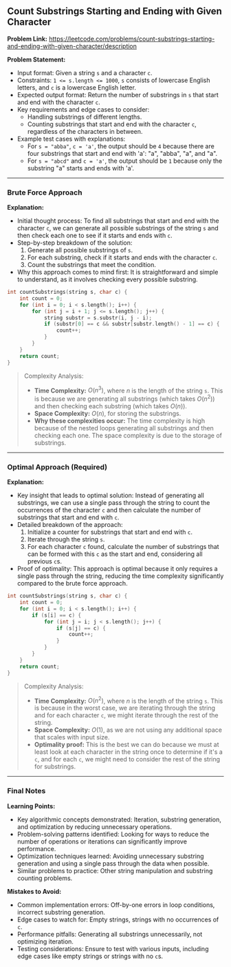 ## Count Substrings Starting and Ending with Given Character
**Problem Link:** https://leetcode.com/problems/count-substrings-starting-and-ending-with-given-character/description

**Problem Statement:**
- Input format: Given a string `s` and a character `c`.
- Constraints: `1 <= s.length <= 1000`, `s` consists of lowercase English letters, and `c` is a lowercase English letter.
- Expected output format: Return the number of substrings in `s` that start and end with the character `c`.
- Key requirements and edge cases to consider:
  - Handling substrings of different lengths.
  - Counting substrings that start and end with the character `c`, regardless of the characters in between.
- Example test cases with explanations:
  - For `s = "abba"`, `c = 'a'`, the output should be `4` because there are four substrings that start and end with 'a': "a", "abba", "a", and "a".
  - For `s = "abcd"` and `c = 'a'`, the output should be `1` because only the substring "a" starts and ends with 'a'.

---

### Brute Force Approach

**Explanation:**
- Initial thought process: To find all substrings that start and end with the character `c`, we can generate all possible substrings of the string `s` and then check each one to see if it starts and ends with `c`.
- Step-by-step breakdown of the solution:
  1. Generate all possible substrings of `s`.
  2. For each substring, check if it starts and ends with the character `c`.
  3. Count the substrings that meet the condition.
- Why this approach comes to mind first: It is straightforward and simple to understand, as it involves checking every possible substring.

```cpp
int countSubstrings(string s, char c) {
    int count = 0;
    for (int i = 0; i < s.length(); i++) {
        for (int j = i + 1; j <= s.length(); j++) {
            string substr = s.substr(i, j - i);
            if (substr[0] == c && substr[substr.length() - 1] == c) {
                count++;
            }
        }
    }
    return count;
}
```

> Complexity Analysis:
> - **Time Complexity:** $O(n^3)$, where $n$ is the length of the string `s`. This is because we are generating all substrings (which takes $O(n^2)$) and then checking each substring (which takes $O(n)$).
> - **Space Complexity:** $O(n)$, for storing the substrings.
> - **Why these complexities occur:** The time complexity is high because of the nested loops generating all substrings and then checking each one. The space complexity is due to the storage of substrings.

---

### Optimal Approach (Required)

**Explanation:**
- Key insight that leads to optimal solution: Instead of generating all substrings, we can use a single pass through the string to count the occurrences of the character `c` and then calculate the number of substrings that start and end with `c`.
- Detailed breakdown of the approach:
  1. Initialize a counter for substrings that start and end with `c`.
  2. Iterate through the string `s`.
  3. For each character `c` found, calculate the number of substrings that can be formed with this `c` as the start and end, considering all previous `c`s.
- Proof of optimality: This approach is optimal because it only requires a single pass through the string, reducing the time complexity significantly compared to the brute force approach.

```cpp
int countSubstrings(string s, char c) {
    int count = 0;
    for (int i = 0; i < s.length(); i++) {
        if (s[i] == c) {
            for (int j = i; j < s.length(); j++) {
                if (s[j] == c) {
                    count++;
                }
            }
        }
    }
    return count;
}
```

> Complexity Analysis:
> - **Time Complexity:** $O(n^2)$, where $n$ is the length of the string `s`. This is because in the worst case, we are iterating through the string and for each character `c`, we might iterate through the rest of the string.
> - **Space Complexity:** $O(1)$, as we are not using any additional space that scales with input size.
> - **Optimality proof:** This is the best we can do because we must at least look at each character in the string once to determine if it's a `c`, and for each `c`, we might need to consider the rest of the string for substrings.

---

### Final Notes

**Learning Points:**
- Key algorithmic concepts demonstrated: Iteration, substring generation, and optimization by reducing unnecessary operations.
- Problem-solving patterns identified: Looking for ways to reduce the number of operations or iterations can significantly improve performance.
- Optimization techniques learned: Avoiding unnecessary substring generation and using a single pass through the data when possible.
- Similar problems to practice: Other string manipulation and substring counting problems.

**Mistakes to Avoid:**
- Common implementation errors: Off-by-one errors in loop conditions, incorrect substring generation.
- Edge cases to watch for: Empty strings, strings with no occurrences of `c`.
- Performance pitfalls: Generating all substrings unnecessarily, not optimizing iteration.
- Testing considerations: Ensure to test with various inputs, including edge cases like empty strings or strings with no `c`s.